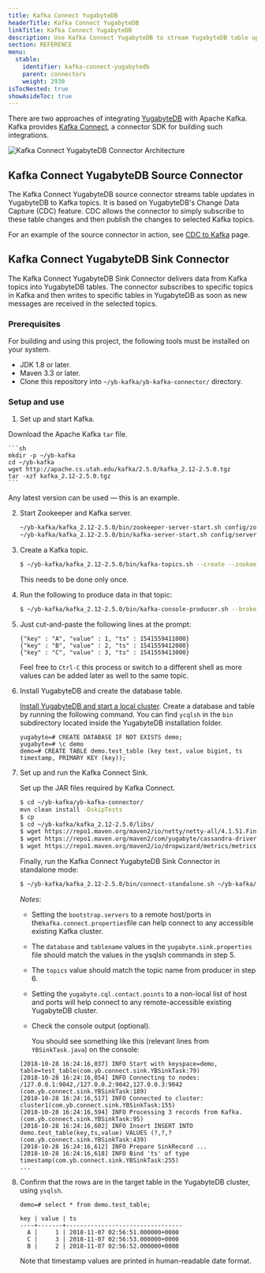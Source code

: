 ```yaml
---
title: Kafka Connect YugabyteDB
headerTitle: Kafka Connect YugabyteDB
linkTitle: Kafka Connect YugabyteDB
description: Use Kafka Connect YugabyteDB to stream YugabyteDB table updates to Kafka topics.
section: REFERENCE
menu:
  stable:
    identifier: kafka-connect-yugabytedb
    parent: connectors
    weight: 2930
isTocNested: true
showAsideToc: true
---
```


There are two approaches of integrating [YugabyteDB](https://github.com/yugabyte/yugabyte-db) with Apache Kafka. Kafka provides [Kafka Connect](https://docs.confluent.io/3.0.0/connect/intro.html), a connector SDK for building such integrations.

<img src="https://raw.githubusercontent.com/yugabyte/yb-kafka-connector/master/logos/dsql-kafka.png" align="center" alt="Kafka Connect YugabyteDB Connector Architecture"/>

## Kafka Connect YugabyteDB Source Connector

The Kafka Connect YugabyteDB source connector streams table updates in YugabyteDB to Kafka topics. It is based on YugabyteDB's Change Data Capture (CDC) feature. CDC allows the connector to simply subscribe to these table changes and then publish the changes to selected Kafka topics.

For an example of the source connector in action, see [CDC to Kafka](../../../deploy/cdc/cdc-to-kafka/) page.

## Kafka Connect YugabyteDB Sink Connector

The Kafka Connect YugabyteDB Sink Connector delivers data from Kafka topics into YugabyteDB tables. The connector subscribes to specific topics in Kafka and then writes to specific tables in YugabyteDB as soon as new messages are received in the selected topics.

### Prerequisites

For building and using this project, the following tools must be installed on your system.

- JDK 1.8 or later.
- Maven 3.3 or later.
- Clone this repository into `~/yb-kafka/yb-kafka-connector/` directory.

### Setup and use

1. Set up and start Kafka.

Download the Apache Kafka `tar` file.

    ```sh
    mkdir -p ~/yb-kafka
    cd ~/yb-kafka
    wget http://apache.cs.utah.edu/kafka/2.5.0/kafka_2.12-2.5.0.tgz
    tar -xzf kafka_2.12-2.5.0.tgz
    ```
Any latest version can be used — this is an example.

2. Start Zookeeper and Kafka server.

    ```sh
    ~/yb-kafka/kafka_2.12-2.5.0/bin/zookeeper-server-start.sh config/zookeeper.properties &
    ~/yb-kafka/kafka_2.12-2.5.0/bin/kafka-server-start.sh config/server.properties &
    ```

3. Create a Kafka topic.

    ```sh
    $ ~/yb-kafka/kafka_2.12-2.5.0/bin/kafka-topics.sh --create --zookeeper localhost:2181--replication-factor 1 --partitions 1 --topic test
    ```

    This needs to be done only once.

4. Run the following to produce data in that topic:

    ```sh
    $ ~/yb-kafka/kafka_2.12-2.5.0/bin/kafka-console-producer.sh --broker-list localhost:9092--topic test_topic
    ```

5. Just cut-and-paste the following lines at the prompt:

     ```
     {"key" : "A", "value" : 1, "ts" : 1541559411000}
     {"key" : "B", "value" : 2, "ts" : 1541559412000}
     {"key" : "C", "value" : 3, "ts" : 1541559413000}
     ```

     Feel free to `Ctrl-C` this process or switch to a different shell as more values can be added later as well to the same topic.

2. Install YugabyteDB and create the database table.

    [Install YugabyteDB and start a local cluster](../../../quick-start/install/).
    Create a database and table by running the following command. You can find `ycqlsh` in the `bin`  subdirectory located inside the YugabyteDB installation folder.

    ```postgresql
    yugabyte=# CREATE DATABASE IF NOT EXISTS demo;
    yugabyte=# \c demo
    demo=# CREATE TABLE demo.test_table (key text, value bigint, ts timestamp, PRIMARY KEY (key));
    ```

3. Set up and run the Kafka Connect Sink.

    Set up the JAR files required by Kafka Connect.

    ```sh
    $ cd ~/yb-kafka/yb-kafka-connector/
    mvn clean install -DskipTests
    $ cp  
    $ cd ~/yb-kafka/kafka_2.12-2.5.0/libs/
    $ wget https://repo1.maven.org/maven2/io/netty/netty-all/4.1.51.Final/netty-all-4.1.51.Final.jar
    $ wget https://repo1.maven.org/maven2/com/yugabyte/cassandra-driver-core/3.8.0-yb-5/cassandra-driver-core-3.8.0-yb-5.jar
    $ wget https://repo1.maven.org/maven2/io/dropwizard/metrics/metrics-core/4.1.11/metrics-core-4.1.11.jar
    ```

    Finally, run the Kafka Connect YugabyteDB Sink Connector in standalone mode:

    ```sh
    $ ~/yb-kafka/kafka_2.12-2.5.0/bin/connect-standalone.sh ~/yb-kafka/yb-kafka-connector/resourcesexamples/kafka.connect.properties ~/yb-kafka/yb-kafka-connector/resources/examplesyugabyte.sink.properties
    ```

    *Notes*:

    - Setting the `bootstrap.servers` to a remote host/ports in the`kafka.connect.properties`file can help connect to any accessible existing Kafka cluster.
    - The `database` and `tablename` values in the `yugabyte.sink.properties` file should match the values in the ysqlsh commands in step 5.
    - The `topics` value should match the topic name from producer in step 6.
    - Setting the `yugabyte.cql.contact.points` to a non-local list of host and ports will help connect to any remote-accessible existing YugabyteDB cluster.
   - Check the console output (optional).

     You should see something like this (relevant lines from `YBSinkTask.java`) on the console:

    ```
    [2018-10-28 16:24:16,037] INFO Start with keyspace=demo, table=test_table(com.yb.connect.sink.YBSinkTask:79)
    [2018-10-28 16:24:16,054] INFO Connecting to nodes: /127.0.0.1:9042,/127.0.0.2:9042,127.0.0.3:9042 (com.yb.connect.sink.YBSinkTask:189)
    [2018-10-28 16:24:16,517] INFO Connected to cluster: cluster1(com.yb.connect.sink.YBSinkTask:155)
    [2018-10-28 16:24:16,594] INFO Processing 3 records from Kafka.(com.yb.connect.sink.YBSinkTask:95)
    [2018-10-28 16:24:16,602] INFO Insert INSERT INTO demo.test_table(key,ts,value) VALUES (?,?,? (com.yb.connect.sink.YBSinkTask:439)
    [2018-10-28 16:24:16,612] INFO Prepare SinkRecord ...
    [2018-10-28 16:24:16,618] INFO Bind 'ts' of type timestamp(com.yb.connect.sink.YBSinkTask:255)
    ...
    ```

4. Confirm that the rows are in the target table in the YugabyteDB cluster, using `ysqlsh`.

   ```postgresql
   demo=# select * from demo.test_table;
   ```

   ```
   key | value | ts
   ----+-------+---------------------------------
     A |     1 | 2018-11-07 02:56:51.000000+0000
     C |     3 | 2018-11-07 02:56:53.000000+0000
     B |     2 | 2018-11-07 02:56:52.000000+0000
   ```

   Note that timestamp values are printed in human-readable date format.
